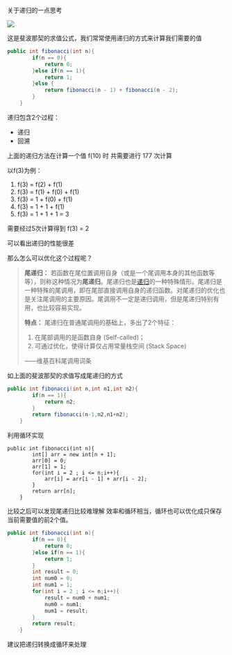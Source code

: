 关于递归的一点思考

![](https://latex.codecogs.com/gif.latex?f(n)%20=%20\begin{cases}%200,n=0%20\\%201,n%20=%201%20\\%20f(n-1)%20+%20f(n-2),n%20\geq%202%20\end{cases})

这是斐波那契的求值公式，我们常常使用递归的方式来计算我们需要的值

```java
public int fibonacci(int n){
        if(n == 0){
            return 0;
        }else if(n == 1){
            return 1;
        }else {
            return fibonacci(n - 1) + fibonacci(n - 2);
        }
    }
```

递归包含2个过程：

- 递归
- 回溯

上面的递归方法在计算一个值 f(10) 时 共需要进行 177 次计算

以f(3)为例：

1. f(3) = f(2) + f(1)
2. f(3) = f(1) + f(0) + f(1)
3. f(3) = 1 + f(0) + f(1)
4. f(3) = 1 + 1 + f(1)
5. f(3) = 1 + 1 + 1 = 3

需要经过5次计算得到 f(3) = 2

可以看出递归的性能很差



那么怎么可以优化这个过程呢？

>**尾递归：**
>若函数在尾位置调用自身（或是一个尾调用本身的其他函数等等），则称这种情况为**尾递归**。尾递归也是[递归](https://link.zhihu.com/?target=https%3A//zh.wikipedia.org/wiki/%E9%80%92%E5%BD%92)的一种特殊情形。尾递归是一种特殊的尾调用，即在尾部直接调用自身的递归函数。对尾递归的优化也是关注尾调用的主要原因。尾调用不一定是递归调用，但是尾递归特别有用，也比较容易实现。
>
>
>
>**特点：**
>尾递归在普通尾调用的基础上，多出了2个特征：
>
>1. 在尾部调用的是函数自身 (Self-called)；
>2. 可通过优化，使得计算仅占用常量栈空间 (Stack Space)
>
>——维基百科尾调用词条

如上面的斐波那契的求值写成尾递归的方式

```java
public int fibonacci(int n,int n1,int n2){
        if(n == 1){
            return n2;
        }
        return fibonacci(n-1,n2,n1+n2);
    }
```

 

利用循环实现

```
public int fibonacci(int n){
        int[] arr = new int[n + 1];
        arr[0] = 0;
        arr[1] = 1;
        for(int i = 2 ; i <= n;i++){
            arr[i] = arr[i - 1] + arr[i - 2];
        }
        return arr[n];
    }
```



比较之后可以发现尾递归比较难理解 效率和循环相当，循环也可以优化成只保存当前需要值的前2个值。

```java
public int fibonacci(int n){
        if(n == 0){
            return 0;
        }else if(n == 1){
            return 1;
        }
        int result = 0;
        int num0 = 0;
        int num1 = 1;
        for(int i = 2 ; i <= n;i++){
            result = num0 + num1;
            num0 = num1;
            num1 = result;
        }
        return result;
    }
```



建议把递归转换成循环来处理 
